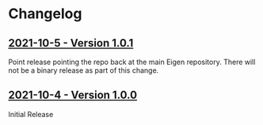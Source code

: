 # Changelog

## [2021-10-5 - Version 1.0.1](https://github.com/microsoft/scenepic/releases/tag/v1.0.1)
Point release pointing the repo back at the main Eigen repository. There will
not be a binary release as part of this change.

## [2021-10-4 - Version 1.0.0](https://github.com/microsoft/scenepic/releases/tag/v1.0.0)
Initial Release